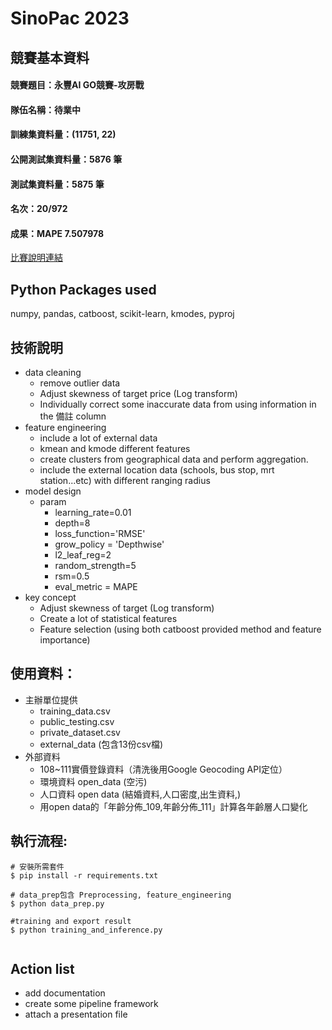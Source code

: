 # SinoPac 2023

## 競賽基本資料
#### 競賽題目：永豐AI GO競賽-攻房戰
#### 隊伍名稱：待業中
#### 訓練集資料量：(11751, 22)
#### 公開測試集資料量：5876 筆
#### 測試集資料量：5875 筆
#### 名次：20/972
#### 成果：MAPE 7.507978
[比賽說明連結](https://tbrain.trendmicro.com.tw/Competitions/Details/30)

## Python Packages used
numpy, pandas, catboost, scikit-learn, kmodes, pyproj

## 技術說明
- data cleaning
    - remove outlier data
    - Adjust skewness of target price (Log transform)
    - Individually correct some inaccurate data from using information in the 備註 column
- feature engineering
    - include a lot of external data
    - kmean and kmode different features
    - create clusters from geographical data and perform aggregation.
    - include the external location data (schools, bus stop, mrt station...etc) with different ranging radius
- model design
    - param
        - learning_rate=0.01
        - depth=8
        - loss_function='RMSE'
        - grow_policy = 'Depthwise'
        - l2_leaf_reg=2
        - random_strength=5
        - rsm=0.5
        - eval_metric = MAPE
- key concept
    - Adjust skewness of target (Log transform)
    - Create a lot of statistical features 
    - Feature selection (using both catboost provided method and feature importance)

## 使用資料：
- 主辦單位提供
    - training_data.csv
    - public_testing.csv
    - private_dataset.csv
    - external_data (包含13份csv檔)
- 外部資料
    - 108~111實價登錄資料（清洗後用Google Geocoding API定位）
    - 環境資料 open_data (空污)
    - 人口資料 open data (結婚資料,人口密度,出生資料,)
    - 用open data的「年齡分佈_109,年齡分佈_111」計算各年齡層人口變化


## 執行流程:
```
# 安裝所需套件
$ pip install -r requirements.txt 

# data_prep包含 Preprocessing, feature_engineering
$ python data_prep.py

#training and export result
$ python training_and_inference.py


```

## Action list
- add documentation
- create some pipeline framework
- attach a presentation file